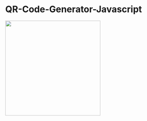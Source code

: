 # QR-Code-Generator-Javascript
<img width = "300px" height = "300px" src = "https://github.com/user-attachments/assets/ef51a1c2-0a8c-4b0b-9ff5-90d5a2b011b7"></img>
